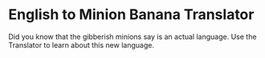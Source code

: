 # English to Minion Banana Translator
Did you know that the gibberish minions say is an actual language. Use the Translator to learn about this new language.
